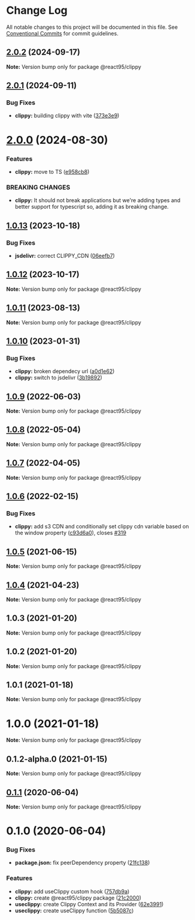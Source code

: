 # Change Log

All notable changes to this project will be documented in this file.
See [Conventional Commits](https://conventionalcommits.org) for commit guidelines.

## [2.0.2](https://github.com/React95/React95/compare/@react95/clippy@2.0.1...@react95/clippy@2.0.2) (2024-09-17)

**Note:** Version bump only for package @react95/clippy





## [2.0.1](https://github.com/React95/React95/compare/@react95/clippy@2.0.0...@react95/clippy@2.0.1) (2024-09-11)


### Bug Fixes

* **clippy:** building clippy with vite ([373e3e9](https://github.com/React95/React95/commit/373e3e9b476ca61facf756b7b9ddb9ded16721a7))





# [2.0.0](https://github.com/React95/React95/compare/@react95/clippy@1.0.13...@react95/clippy@2.0.0) (2024-08-30)


### Features

* **clippy:** move to TS ([e958cb8](https://github.com/React95/React95/commit/e958cb86e3b7260e04adf1f23287371af7320ab7))


### BREAKING CHANGES

* **clippy:** It should not break applications but we're adding types and better support for
typescript so, adding it as breaking change.





## [1.0.13](https://github.com/React95/React95/compare/@react95/clippy@1.0.12...@react95/clippy@1.0.13) (2023-10-18)


### Bug Fixes

* **jsdelivr:** correct CLIPPY_CDN ([06eefb7](https://github.com/React95/React95/commit/06eefb79b2c9921afff546bd45e370292656e08d))





## [1.0.12](https://github.com/React95/React95/compare/@react95/clippy@1.0.11...@react95/clippy@1.0.12) (2023-10-17)

**Note:** Version bump only for package @react95/clippy





## [1.0.11](https://github.com/React95/React95/compare/@react95/clippy@1.0.10...@react95/clippy@1.0.11) (2023-08-13)

**Note:** Version bump only for package @react95/clippy

## [1.0.10](https://github.com/React95/React95/compare/@react95/clippy@1.0.9...@react95/clippy@1.0.10) (2023-01-31)

### Bug Fixes

- **clippy:** broken dependecy url ([a0d1e62](https://github.com/React95/React95/commit/a0d1e623e868b806ba4fa1a6577f240c08a5b365))
- **clippy:** switch to jsdelivr ([3b19892](https://github.com/React95/React95/commit/3b19892f3e87f8eb80cce756c5c19746b93b942a))

## [1.0.9](https://github.com/React95/React95/compare/@react95/clippy@1.0.8...@react95/clippy@1.0.9) (2022-06-03)

**Note:** Version bump only for package @react95/clippy

## [1.0.8](https://github.com/React95/React95/compare/@react95/clippy@1.0.7...@react95/clippy@1.0.8) (2022-05-04)

**Note:** Version bump only for package @react95/clippy

## [1.0.7](https://github.com/React95/React95/compare/@react95/clippy@1.0.6...@react95/clippy@1.0.7) (2022-04-05)

**Note:** Version bump only for package @react95/clippy

## [1.0.6](https://github.com/React95/React95/compare/@react95/clippy@1.0.5...@react95/clippy@1.0.6) (2022-02-15)

### Bug Fixes

- **clippy:** add s3 CDN and conditionally set clippy cdn variable based on the window property ([c93d6a0](https://github.com/React95/React95/commit/c93d6a07c570666a4c19215ec43f72f3983133d9)), closes [#319](https://github.com/React95/React95/issues/319)

## [1.0.5](https://github.com/React95/React95/compare/@react95/clippy@1.0.4...@react95/clippy@1.0.5) (2021-06-15)

**Note:** Version bump only for package @react95/clippy

## [1.0.4](https://github.com/React95/React95/compare/@react95/clippy@1.0.3...@react95/clippy@1.0.4) (2021-04-23)

**Note:** Version bump only for package @react95/clippy

## 1.0.3 (2021-01-20)

**Note:** Version bump only for package @react95/clippy

## 1.0.2 (2021-01-20)

**Note:** Version bump only for package @react95/clippy

## 1.0.1 (2021-01-18)

**Note:** Version bump only for package @react95/clippy

# 1.0.0 (2021-01-18)

**Note:** Version bump only for package @react95/clippy

## 0.1.2-alpha.0 (2021-01-15)

**Note:** Version bump only for package @react95/clippy

## [0.1.1](https://github.com/React95/React95/compare/@react95/clippy@0.1.0...@react95/clippy@0.1.1) (2020-06-04)

**Note:** Version bump only for package @react95/clippy

# 0.1.0 (2020-06-04)

### Bug Fixes

- **package.json:** fix peerDependency property ([21fc138](https://github.com/React95/React95/commit/21fc1381909c6165664264e400687103afda397d))

### Features

- **clippy:** add useClippy custom hook ([757db9a](https://github.com/React95/React95/commit/757db9a97015ef420ed705a38b91a0a1923f4bda))
- **clippy:** create @react95/clippy package ([21c2000](https://github.com/React95/React95/commit/21c2000e3ea5a9f142ef83801384790cb06634e2))
- **useclippy:** create Clippy Context and its Provider ([62e3991](https://github.com/React95/React95/commit/62e39918b1128530945a564a535c01072e4239bf))
- **useclippy:** create useClippy function ([5b5087c](https://github.com/React95/React95/commit/5b5087c369782273930aec12787a925ae77e454b))
